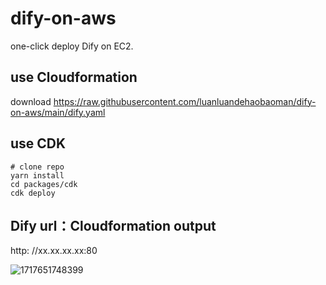 # dify-on-aws

one-click deploy Dify on EC2.

## use Cloudformation

download 
https://raw.githubusercontent.com/luanluandehaobaoman/dify-on-aws/main/dify.yaml

## use CDK

```
# clone repo
yarn install
cd packages/cdk
cdk deploy
```
## Dify url：Cloudformation output

http:<ec2 public IP> //xx.xx.xx.xx:80

![1717651748399](images/README/1717651748399.png)
